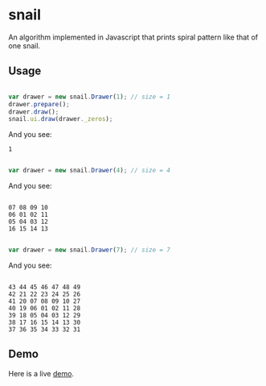 snail
=====

An algorithm implemented in Javascript that prints spiral pattern like that of one snail.

Usage
---

```javascript

var drawer = new snail.Drawer(1); // size = 1
drawer.prepare();
drawer.draw();
snail.ui.draw(drawer._zeros);
```

And you see:

```
1
```

```javascript

var drawer = new snail.Drawer(4); // size = 4

```

And you see:

```

07 08 09 10
06 01 02 11
05 04 03 12
16 15 14 13
```

```javascript

var drawer = new snail.Drawer(7); // size = 7
```

And you see:

```

43 44 45 46 47 48 49 
42 21 22 23 24 25 26 
41 20 07 08 09 10 27 
40 19 06 01 02 11 28 
39 18 05 04 03 12 29 
38 17 16 15 14 13 30 
37 36 35 34 33 32 31
```

Demo
---

Here is a live [demo](http://chaobin.github.io/2013/05/30/printing-spiral-numbers-with-js/ "snail").
